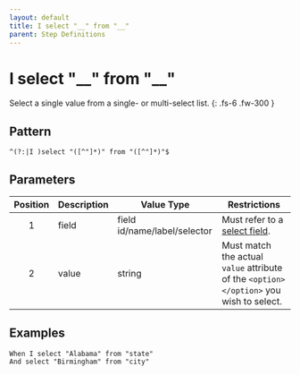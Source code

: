 ```yaml
---
layout: default
title: I select "__" from "__"
parent: Step Definitions
---
```


# I select "\_\_" from "\_\_"

Select a single value from a single- or multi-select list.
{: .fs-6 .fw-300 }

## Pattern

```golang
^(?:|I )select "([^"]*)" from "([^"]*)"$
```

## Parameters

| Position | Description | Value Type                   | Restrictions                                                                           |
| :------: | ----------- | ---------------------------- | -------------------------------------------------------------------------------------- |
|    1     | field       | field id/name/label/selector | Must refer to a [select field]({{site.baseurl}}/field_types.html#select-fields).       |
|    2     | value       | string                       | Must match the actual `value` attribute of the `<option></option>` you wish to select. |

## Examples

```gherkin
When I select "Alabama" from "state"
And select "Birmingham" from "city"
```
